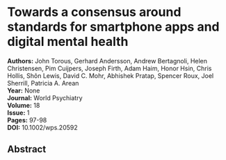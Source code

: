 # Towards a consensus around standards for smartphone apps and digital mental health

**Authors:** John Torous, Gerhard Andersson, Andrew Bertagnoli, Helen Christensen, Pim Cuijpers, Joseph Firth, Adam Haim, Honor Hsin, Chris Hollis, Shôn Lewis, David C. Mohr, Abhishek Pratap, Spencer Roux, Joel Sherrill, Patricia A. Arean  
**Year:** None  
**Journal:** World Psychiatry  
**Volume:** 18  
**Issue:** 1  
**Pages:** 97-98  
**DOI:** 10.1002/wps.20592  

## Abstract


